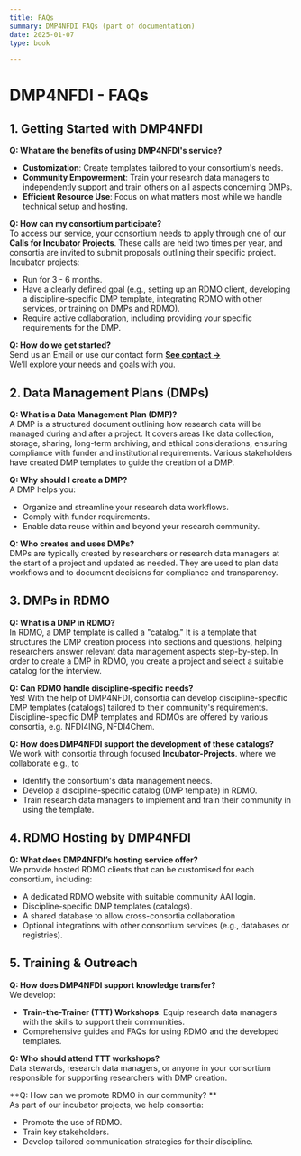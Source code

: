 ```yaml
---
title: FAQs
summary: DMP4NFDI FAQs (part of documentation)
date: 2025-01-07
type: book

---    
```


# **DMP4NFDI - FAQs**


## **1. Getting Started with DMP4NFDI**

**Q: What are the benefits of using DMP4NFDI's service?**  
- **Customization**: Create templates tailored to your consortium's needs.  
- **Community Empowerment**: Train your research data managers to independently support and train others on all aspects concerning DMPs.  
- **Efficient Resource Use**: Focus on what matters most while we handle technical setup and hosting.

**Q: How can my consortium participate?**  
To access our service, your consortium needs to apply through one of our **Calls for Incubator Projects**. These calls are held two times per year, and consortia are invited to submit proposals outlining their specific project. 
Incubator projects:   
- Run for 3 - 6 months.  
- Have a clearly defined goal (e.g., setting up an RDMO client, developing a discipline-specific DMP template, integrating RDMO with other services, or training on DMPs and RDMO).  
- Require active collaboration, including providing your specific requirements for the DMP.

**Q: How do we get started?**  
Send us an Email or use our contact form [**See contact →**](/contact/)  
We’ll explore your needs and goals with you.


## **2. Data Management Plans (DMPs)**

**Q: What is a Data Management Plan (DMP)?**  
A DMP is a structured document outlining how research data will be managed during and after a project. It covers areas like data collection, storage, sharing, long-term archiving, and ethical considerations, ensuring compliance with funder and institutional requirements. Various stakeholders have created DMP templates to guide the creation of a DMP.

**Q: Why should I create a DMP?**  
A DMP helps you:  
- Organize and streamline your research data workflows.  
- Comply with funder requirements.  
- Enable data reuse within and beyond your research community.  

**Q: Who creates and uses DMPs?**  
DMPs are typically created by researchers or research data managers at the start of a project and updated as needed. They are used to plan data workflows and to document decisions for compliance and transparency.


## **3. DMPs in RDMO**

**Q: What is a DMP in RDMO?**  
In RDMO, a DMP template is called a "catalog." It is a template that structures the DMP creation process into sections and questions, helping researchers answer relevant data management aspects step-by-step. In order to create a DMP in RDMO, you create a project and select a suitable catalog for the interview.

**Q: Can RDMO handle discipline-specific needs?**  
Yes! With the help of DMP4NFDI, consortia can develop discipline-specific DMP templates (catalogs) tailored to their community's requirements. Discipline-specific DMP templates and RDMOs are offered by various consortia, e.g. NFDI4ING, NFDI4Chem.

**Q: How does DMP4NFDI support the development of these catalogs?**  
We work with consortia through focused **Incubator-Projects**. 
where we collaborate e.g., to 
- Identify the consortium's data management needs.  
- Develop a discipline-specific catalog (DMP template) in RDMO.  
- Train research data managers to implement and train their community in using the template. 


## **4. RDMO Hosting by DMP4NFDI**

**Q: What does DMP4NFDI’s hosting service offer?**  
We provide hosted RDMO clients that can be customised for each consortium, including:  
- A dedicated RDMO website with suitable  community AAI login.  
- Discipline-specific DMP templates (catalogs).  
- A shared database to allow cross-consortia collaboration
- Optional integrations with other consortium services (e.g., databases or registries).


## **5. Training & Outreach**

**Q: How does DMP4NFDI support knowledge transfer?**  
We develop:  
- **Train-the-Trainer (TTT) Workshops**: Equip research data managers with the skills to support their communities.  
- Comprehensive guides and FAQs for using RDMO and the developed templates.

**Q: Who should attend TTT workshops?**  
Data stewards, research data managers, or anyone in your consortium responsible for supporting researchers with DMP creation.

**Q: How can we promote RDMO in our community? **  
As part of our incubator projects, we help consortia:  
- Promote the use of RDMO.  
- Train key stakeholders.  
- Develop tailored communication strategies for their discipline.
